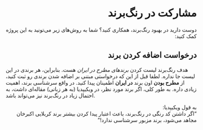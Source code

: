 <h1 dir="rtl">مشارکت در رنگ‌برند</h1>
<p dir="rtl">دوست دارید در بهبود رنگ‌برند، همکاری کنید؟ شما به روش‌های زیر می‌تونید به این پروژه کمک کنید:</p>

<h2 dir="rtl">درخواست اضافه کردن برند</h2>
<p dir="rtl>درسته که رنگ‌برند یه پروژه جمعی هست اما یک سری از استاندارد‌ها برای اون تعریف شده که باید رعایت بشن. لطفا قبل از این که درخواست یک برند جدید رو بدین، مسائل زیر رو چک کنید:<p>

<h3>سرشانسی</h3>
<p dir="rtl">هدف رنگ‌برند لیست کردن <em>برندهای مطرح در ایران</em> هست. بنابراین، هر برندی در این لیست جا نداره. لطفا قبل از این که درخواستی مبتنی بر اضافه شدن برندی رو ثبت کنید، از <b>مطرح بودن</b> اون برند <b>در ایران</b> اطمینان پیدا کنید. در واقع سرشناسی برند، اهمیت زیادی داره. به طور کلی، اگر برند مورد نظر، در ویکیپدیا (به هر زبانی) مقاله‌ای داشت، به احتمال زیاد در رنگ‌برند نیز می‌تواند باشد.</p>
<p dir="rtl"> به قول ویکیپدیا: <br> <q>اگر داشتن کد رنگی در رنگ‌برند، باعث اعتبار پیدا کردن بیشتر برند کربلایی اکبرخان مجاهد می‌شود، برند مزبور سرشناسی ندارد!</q></p>
